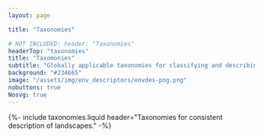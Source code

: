 ```yaml
---
layout: page

title: "Taxonomies"

# NOT INCLUDED: header: "Taxonomies"
headerTop: "taxonomies"
title: "Taxomonies"
subtitle: "Globally applicable taxonomies for classifying and describing land covers and change are fundamental to Living Earth, with these also allowing contextual classifications of habitats and ecosystems."
background: "#234665"
image: "/assets/img/env_descriptors/envdes-png.png"
nobuttons: true
Nosvg: true
---
```


{%-
include taxonomies.liquid
header="Taxonomies for consistent description of landscapes."
-%}
